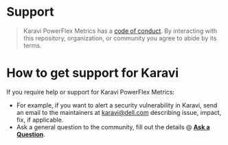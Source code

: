 # Support

> Karavi PowerFlex Metrics has a [code of conduct](./docs/CODE_OF_CONDUCT.md).
> By interacting with this repository, organization, or community you agree to
> abide by its terms.

# How to get support for Karavi

If you require help or support for Karavi PowerFlex Metrics: 
- For example, if you want to alert a security vulnerability in Karavi, send an email to the maintainers at karavi@dell.com describing issue, impact, fix, if applicable. 
- Ask a general question to the community, fill out the details @ **[Ask a Question](https://github.com/dell/karavi-powerflex-metrics/issues/new?template=ask-a-question.md)**.
